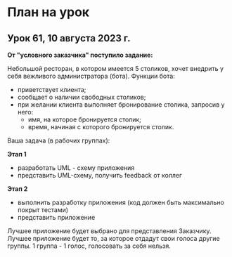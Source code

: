 # План на урок

## Урок 61, 10 августа 2023 г.

**От "условного заказчика" поступило задание:**

Небольшой ресторан, в котором имеется 5 столиков, хочет внедрить у себя вежливого администратора (бота).
Функции бота:
- приветствует клиента;
- сообщает о наличии свободных столиков;
- при желании клиента выполняет бронирование столика, запросив у него:
  - имя, на которое бронируется столик; 
  - время, начиная с которого бронируется столик.

Ваша задача (в рабочих группах):

**Этап 1**
- разработать UML - схему приложения
- представить UML-схему, получить feedback от коллег 

**Этап 2**
- выполнить разработку приложения (код должен быть максимально покрыт тестами) 
- представить приложение

Лучшее приложение будет выбрано для представления Заказчику.
Лучшее приложение будет то, за которое отдадут свои голоса другие группы.
1 группа - 1 голос, голосовать за себя нельзя.

